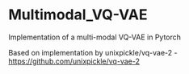 # Multimodal_VQ-VAE
Implementation of a multi-modal VQ-VAE in Pytorch

Based on implementation by unixpickle/vq-vae-2 - https://github.com/unixpickle/vq-vae-2
